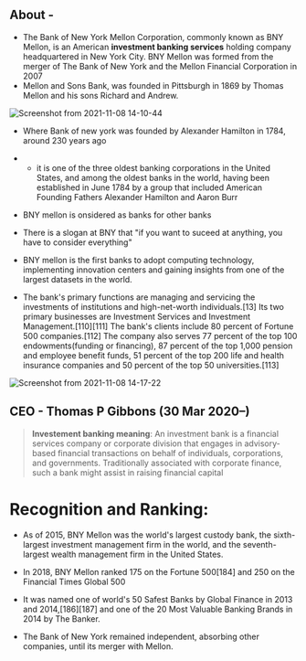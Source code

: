 ## About - 
* The Bank of New York Mellon Corporation, commonly known as BNY Mellon, is an American **investment banking services** holding company headquartered in New York City. BNY Mellon was formed from the merger of The Bank of New York and the Mellon Financial Corporation in 2007
* Mellon and Sons Bank, was founded in Pittsburgh in 1869 by Thomas Mellon and his sons Richard and Andrew.

![Screenshot from 2021-11-08 14-10-44](https://user-images.githubusercontent.com/42698268/140716278-7a3910dc-f0ef-4973-a8e3-f594c8de35a7.png)

* Where Bank of new york was founded by Alexander Hamilton in 1784, around 230 years ago
* * it is one of the three oldest banking corporations in the United States, and among the oldest banks in the world, having been established in June 1784 by a group that included American Founding Fathers Alexander Hamilton and Aaron Burr
* BNY mellon is onsidered as banks for other banks
* There is a slogan at BNY that "if you want to suceed at anything, you have to consider everything"

* BNY mellon is the first banks to adopt computing technology, implementing innovation centers and gaining insights from one of the largest datasets in the world. 

* The bank's primary functions are managing and servicing the investments of institutions and high-net-worth individuals.[13] Its two primary businesses are Investment Services and Investment Management.[110][111] The bank's clients include 80 percent of Fortune 500 companies.[112] The company also serves 77 percent of the top 100 endowments(funding or financing), 87 percent of the top 1,000 pension and employee benefit funds, 51 percent of the top 200 life and health insurance companies and 50 percent of the top 50 universities.[113]





![Screenshot from 2021-11-08 14-17-22](https://user-images.githubusercontent.com/42698268/140711671-aa16a4db-9937-4d5a-bdd2-7133f4f3b39a.png)

## CEO -  Thomas P Gibbons (30 Mar 2020–)


> **Investement banking meaning**: 
An investment bank is a financial services company or corporate division that engages in advisory-based financial transactions on behalf of individuals, corporations, and governments. Traditionally associated with corporate finance, such a bank might assist in raising financial capital 



# Recognition and Ranking:
* As of 2015, BNY Mellon was the world's largest custody bank, the sixth-largest investment management firm in the world, and the seventh-largest wealth management firm in the United States.

* In 2018, BNY Mellon ranked 175 on the Fortune 500[184] and 250 on the Financial Times Global 500
* It was named one of world's 50 Safest Banks by Global Finance in 2013 and 2014,[186][187] and one of the 20 Most Valuable Banking Brands in 2014 by The Banker.
* The Bank of New York remained independent, absorbing other companies, until its merger with Mellon. 
